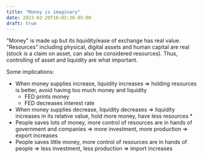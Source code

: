 ```yaml
---
title: "Money is imaginary"
date: 2023-02-20T16:03:38-05:00
draft: true
---
```


"Money" is made up but its liquidity/ease of exchange has real value. "Resources" including physical, digital assets and human capital are real (stock is a claim on asset, can also be considered resources). Thus, controlling of asset and liquidity are what important.

Some implications:
* When money supplies increase, liquidity increases => holding resources is better, avoid having too much money and liquidity
  * FED prints money
  * FED decreases interest rate
* When money supplies decrease, liquidity decreases => liquidity increases in its relative value, hold more money, have less resources
  * 
* People saves lots of money, more control of resources are in hands of government and companies => more investment, more production => export increases
* People saves little money, more control of resources are in hands of people => less investment, less production => import increases